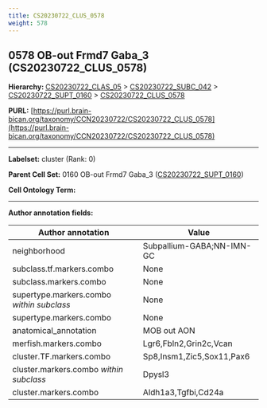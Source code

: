 ```yaml
---
title: CS20230722_CLUS_0578
weight: 578
---
```

## 0578 OB-out Frmd7 Gaba_3 (CS20230722_CLUS_0578)
<b>Hierarchy: </b>
[CS20230722_CLAS_05](../CS20230722_CLAS_05) >
[CS20230722_SUBC_042](../CS20230722_SUBC_042) >
[CS20230722_SUPT_0160](../CS20230722_SUPT_0160) >
[CS20230722_CLUS_0578](../CS20230722_CLUS_0578)

**PURL:** [https://purl.brain-bican.org/taxonomy/CCN20230722/CS20230722_CLUS_0578](https://purl.brain-bican.org/taxonomy/CCN20230722/CS20230722_CLUS_0578)

---


**Labelset:** cluster (Rank: 0)

**Parent Cell Set:** 0160 OB-out Frmd7 Gaba_3 ([CS20230722_SUPT_0160](../CS20230722_SUPT_0160))



**Cell Ontology Term:** 

[MARKER GENES.]: #


---

[TRANSFERRED ANNOTATIONS.]: #


[AUTHOR ANNOTATION FIELDS.]: #


**Author annotation fields:**

| Author annotation | Value |
|-------------------|-------|
|neighborhood|Subpallium-GABA;NN-IMN-GC|
|subclass.tf.markers.combo|None|
|subclass.markers.combo|None|
|supertype.markers.combo _within subclass_|None|
|supertype.markers.combo|None|
|anatomical_annotation|MOB out AON|
|merfish.markers.combo|Lgr6,Fbln2,Grin2c,Vcan|
|cluster.TF.markers.combo|Sp8,Insm1,Zic5,Sox11,Pax6|
|cluster.markers.combo _within subclass_|Dpysl3|
|cluster.markers.combo|Aldh1a3,Tgfbi,Cd24a|
